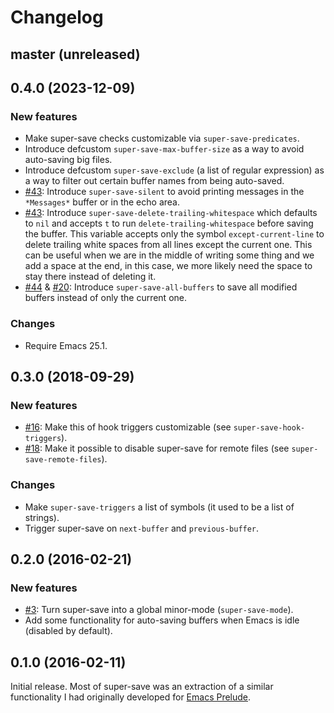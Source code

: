 # Changelog

## master (unreleased)

## 0.4.0 (2023-12-09)

### New features

- Make super-save checks customizable via `super-save-predicates`.
- Introduce defcustom `super-save-max-buffer-size` as a way to avoid auto-saving
  big files.
- Introduce defcustom `super-save-exclude` (a list of regular expression) as a
  way to filter out certain buffer names from being auto-saved.
- [#43](https://github.com/bbatsov/crux/issues/43): Introduce `super-save-silent`
  to avoid printing messages in the `*Messages*` buffer or in the echo area.
- [#43](https://github.com/bbatsov/crux/issues/43): Introduce
  `super-save-delete-trailing-whitespace` which defaults to `nil` and accepts
  `t` to run `delete-trailing-whitespace` before saving the buffer. This
  variable accepts only the symbol `except-current-line` to delete trailing
  white spaces from all lines except the current one. This can be useful when we
  are in the middle of writing some thing and we add a space at the end, in this
  case, we more likely need the space to stay there instead of deleting it.
- [#44](https://github.com/bbatsov/crux/issues/44) &
  [#20](https://github.com/bbatsov/crux/issues/20): Introduce
  `super-save-all-buffers` to save all modified buffers instead of only the
  current one.

### Changes

- Require Emacs 25.1.

## 0.3.0 (2018-09-29)

### New features

- [#16](https://github.com/bbatsov/crux/issues/16): Make this of hook triggers
  customizable (see `super-save-hook-triggers`).
- [#18](https://github.com/bbatsov/crux/issues/18): Make it possible to disable
  super-save for remote files (see `super-save-remote-files`).

### Changes

- Make `super-save-triggers` a list of symbols (it used to be a list of strings).
- Trigger super-save on `next-buffer` and `previous-buffer`.

## 0.2.0 (2016-02-21)

### New features

- [#3](https://github.com/bbatsov/crux/issues/3): Turn super-save into a global
  minor-mode (`super-save-mode`).
- Add some functionality for auto-saving buffers when Emacs is idle (disabled by
  default).

## 0.1.0 (2016-02-11)

Initial release. Most of super-save was an extraction of a similar functionality I had originally developed for [Emacs Prelude](https://github.com/bbatsov/prelude).
